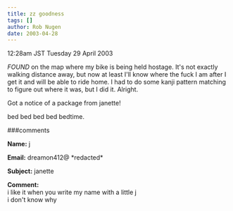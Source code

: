 ```yaml
---
title: zz goodness
tags: []
author: Rob Nugen
date: 2003-04-28
---
```


<p class=date>12:28am JST Tuesday 29 April 2003</p>

<p><em>FOUND</em> on the map where my bike is being held hostage.
It's not exactly walking distance away, but now at least I'll know
where the fuck I am after I get it and will be able to ride home.  I
had to do some kanji pattern matching to figure out where it was, but
I did it.  Alright.</p>

<p>Got a notice of a package from janette!</p>

<p>bed bed bed bed bedtime.</p>


###comments


<p><b>Name:</b> j

<p><b>Email:</b> dreamon412@ *redacted*

<p><b>Subject:</b> janette

<p><b>Comment:</b>
<br>i like it when you write my name with a little j<br>
i don't know why

